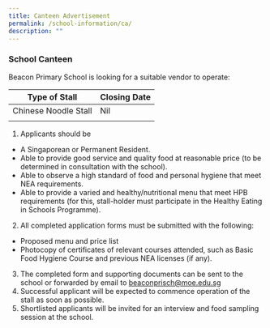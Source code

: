 ```yaml
---
title: Canteen Advertisement
permalink: /school-information/ca/
description: ""
---
```

### School Canteen

Beacon Primary School is looking for a suitable vendor to operate:

| Type of Stall | Closing Date |
| -------- | -------- |
| Chinese Noodle Stall     | Nil     |
|  |  |


1. Applicants should be
* A Singaporean or Permanent Resident.
* Able to provide good service and quality food at reasonable price (to be determined in consultation with the school).
* Able to observe a high standard of food and personal hygiene that meet NEA requirements.
* Able to provide a varied and healthy/nutritional menu that meet HPB requirements (for this, stall-holder must participate in the Healthy Eating in Schools Programme).

2. All completed application forms must be submitted with the following:
* Proposed menu and price list
* Photocopy of certificates of relevant courses attended, such as Basic Food Hygiene Course and previous NEA licenses (if any).

3. The completed form and supporting documents can be sent to the school or forwarded by email to beaconprisch@moe.edu.sg
4. Successful applicant will be expected to commence operation of the stall as soon as possible.
5. Shortlisted applicants will be invited for an interview and food sampling session at the school.
